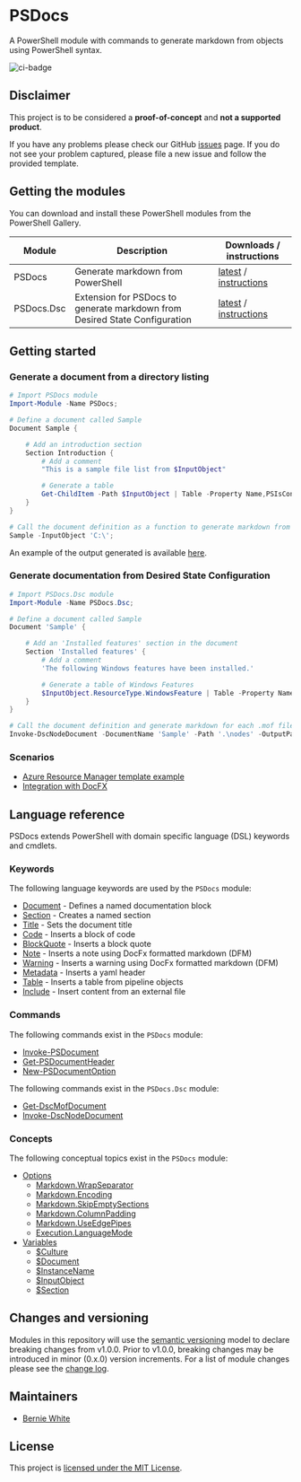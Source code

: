 # PSDocs

A PowerShell module with commands to generate markdown from objects using PowerShell syntax.

![ci-badge]

## Disclaimer

This project is to be considered a **proof-of-concept** and **not a supported product**.

If you have any problems please check our GitHub [issues](https://github.com/BernieWhite/PSDocs/issues) page. If you do not see your problem captured, please file a new issue and follow the provided template.

## Getting the modules

You can download and install these PowerShell modules from the PowerShell Gallery.

| Module     | Description | Downloads / instructions |
| ------     | ----------- | ------------------------ |
| PSDocs     | Generate markdown from PowerShell | [latest][psg-psdocs] / [instructions][install] |
| PSDocs.Dsc | Extension for PSDocs to generate markdown from Desired State Configuration | [latest][psg-psdocsdsc] / [instructions][install] |

## Getting started

### Generate a document from a directory listing

```powershell
# Import PSDocs module
Import-Module -Name PSDocs;

# Define a document called Sample
Document Sample {

    # Add an introduction section
    Section Introduction {
        # Add a comment
        "This is a sample file list from $InputObject"

        # Generate a table
        Get-ChildItem -Path $InputObject | Table -Property Name,PSIsContainer
    }
}

# Call the document definition as a function to generate markdown from an object
Sample -InputObject 'C:\';
```

An example of the output generated is available [here](/docs/examples/Get-child-item-output.md).

### Generate documentation from Desired State Configuration

```powershell
# Import PSDocs.Dsc module
Import-Module -Name PSDocs.Dsc;

# Define a document called Sample
Document 'Sample' {

    # Add an 'Installed features' section in the document
    Section 'Installed features' {
        # Add a comment
        'The following Windows features have been installed.'

        # Generate a table of Windows Features
        $InputObject.ResourceType.WindowsFeature | Table -Property Name,Ensure
    }
}

# Call the document definition and generate markdown for each .mof file in the .\nodes directory
Invoke-DscNodeDocument -DocumentName 'Sample' -Path '.\nodes' -OutputPath '.\docs';
```

### Scenarios

- [Azure Resource Manager template example](docs/scenarios/arm-template/arm-template.md)
- [Integration with DocFX](docs/scenarios/integration-with-docfx.md)

## Language reference

PSDocs extends PowerShell with domain specific language (DSL) keywords and cmdlets.

### Keywords

The following language keywords are used by the `PSDocs` module:

- [Document](docs/keywords/PSDocs/en-US/about_PSDocs_Keywords.md#document) - Defines a named documentation block
- [Section](docs/keywords/PSDocs/en-US/about_PSDocs_Keywords.md#section) - Creates a named section
- [Title](docs/keywords/PSDocs/en-US/about_PSDocs_Keywords.md#title) - Sets the document title
- [Code](docs/keywords/PSDocs/en-US/about_PSDocs_Keywords.md#code) - Inserts a block of code
- [BlockQuote](docs/keywords/PSDocs/en-US/about_PSDocs_Keywords.md#blockquote) - Inserts a block quote
- [Note](docs/keywords/PSDocs/en-US/about_PSDocs_Keywords.md#note) - Inserts a note using DocFx formatted markdown (DFM)
- [Warning](docs/keywords/PSDocs/en-US/about_PSDocs_Keywords.md#warning) - Inserts a warning using DocFx formatted markdown (DFM)
- [Metadata](docs/keywords/PSDocs/en-US/about_PSDocs_Keywords.md#metadata) - Inserts a yaml header
- [Table](docs/keywords/PSDocs/en-US/about_PSDocs_Keywords.md#table) - Inserts a table from pipeline objects
- [Include](docs/keywords/PSDocs/en-US/about_PSDocs_Keywords.md#include) - Insert content from an external file

### Commands

The following commands exist in the `PSDocs` module:

- [Invoke-PSDocument](/docs/commands/PSDocs/en-US/Invoke-PSDocument.md)
- [Get-PSDocumentHeader](/docs/commands/PSDocs/en-US/Get-PSDocumentHeader.md)
- [New-PSDocumentOption](/docs/commands/PSDocs/en-US/New-PSDocumentOption.md)

The following commands exist in the `PSDocs.Dsc` module:

- [Get-DscMofDocument](/docs/commands/PSDocs.Dsc/en-US/Get-DscMofDocument.md)
- [Invoke-DscNodeDocument](/docs/commands/PSDocs.Dsc/en-US/Invoke-DscNodeDocument.md)

### Concepts

The following conceptual topics exist in the `PSDocs` module:

- [Options](docs/concepts/PSDocs/en-US/about_PSDocs_Options.md)
  - [Markdown.WrapSeparator](docs/concepts/PSDocs/en-US/about_PSDocs_Options.md#wrap-separator)
  - [Markdown.Encoding](docs/concepts/PSDocs/en-US/about_PSDocs_Options.md#encoding)
  - [Markdown.SkipEmptySections](docs/concepts/PSDocs/en-US/about_PSDocs_Options.md#skip-empty-sections)
  - [Markdown.ColumnPadding](docs/concepts/PSDocs/en-US/about_PSDocs_Options.md#column-padding)
  - [Markdown.UseEdgePipes](docs/concepts/PSDocs/en-US/about_PSDocs_Options.md#use-edge-pipes)
  - [Execution.LanguageMode](docs/concepts/PSDocs/en-US/about_PSDocs_Options.md#language-mode)
- [Variables](docs/concepts/PSDocs/en-US/about_PSDocs_Variables.md)
  - [$Culture](docs/concepts/PSDocs/en-US/about_PSDocs_Variables.md#culture)
  - [$Document](docs/concepts/PSDocs/en-US/about_PSDocs_Variables.md#document)
  - [$InstanceName](docs/concepts/PSDocs/en-US/about_PSDocs_Variables.md#instancename)
  - [$InputObject](docs/concepts/PSDocs/en-US/about_PSDocs_Variables.md#inputobject)
  - [$Section](docs/concepts/PSDocs/en-US/about_PSDocs_Variables.md#section)

## Changes and versioning

Modules in this repository will use the [semantic versioning](http://semver.org/) model to declare breaking changes from v1.0.0. Prior to v1.0.0, breaking changes may be introduced in minor (0.x.0) version increments. For a list of module changes please see the [change log](CHANGELOG.md).

## Maintainers

- [Bernie White](https://github.com/BernieWhite)

## License

This project is [licensed under the MIT License](LICENSE).

[install]: docs/scenarios/install-instructions.md
[ci-badge]: https://bewhite.visualstudio.com/PSDocs/_apis/build/status/PSDocs-CI?branchName=master
[psg-psdocs]: https://www.powershellgallery.com/packages/PSDocs
[psg-psdocs-version-badge]: https://img.shields.io/powershellgallery/v/PSDocs.svg
[psg-psdocs-installs-badge]: https://img.shields.io/powershellgallery/dt/PSDocs.svg
[psg-psdocsdsc]: https://www.powershellgallery.com/packages/PSDocs.Dsc
[psg-psdocsdsc-version-badge]: https://img.shields.io/powershellgallery/v/PSDocs.Dsc.svg
[psg-psdocsdsc-installs-badge]: https://img.shields.io/powershellgallery/dt/PSDocs.Dsc.svg
